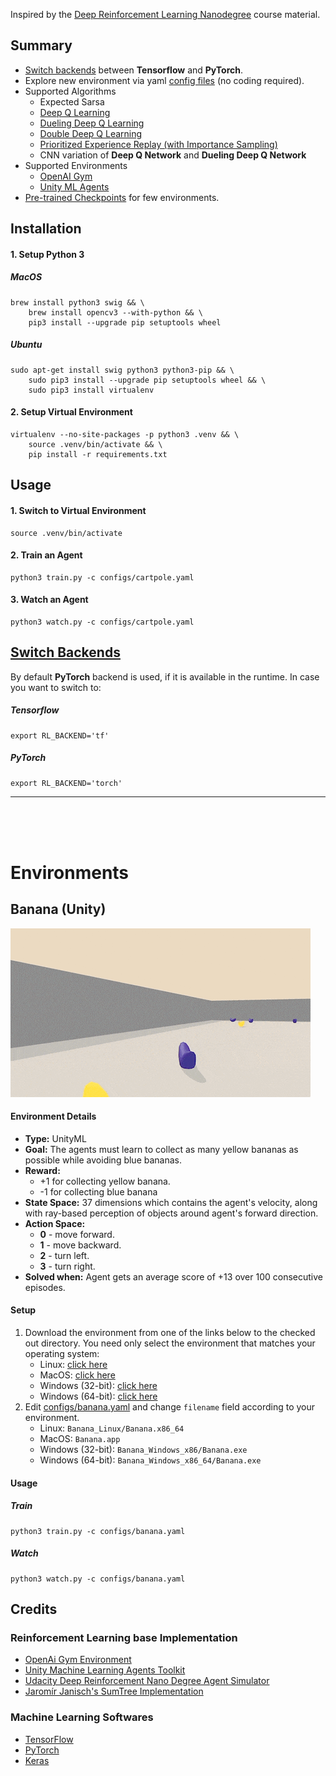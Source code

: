 Inspired by the [Deep Reinforcement Learning Nanodegree](https://udacity.com/course/deep-learning-nanodegree--nd101) course material.


## Summary

* [Switch backends](#switch-backends) between **Tensorflow** and **PyTorch**.
* Explore new environment via yaml [config files](configs/) (no coding required).
* Supported Algorithms
   - Expected Sarsa
   - [Deep Q Learning](https://web.stanford.edu/class/psych209/Readings/MnihEtAlHassibis15NatureControlDeepRL.pdf)
   - [Dueling Deep Q Learning](https://arxiv.org/abs/1511.06581)
   - [Double Deep Q Learning](https://arxiv.org/abs/1509.06461)
   - [Prioritized Experience Replay (with Importance Sampling)](https://arxiv.org/abs/1511.05952)
   - CNN variation of **Deep Q Network** and **Dueling Deep Q Network** 
* Supported Environments
   - [OpenAI Gym](https://github.com/openai/gym)
   - [Unity ML Agents](https://github.com/Unity-Technologies/ml-agents)
* [Pre-trained Checkpoints](checkpoints/) for few environments.

## Installation

#### 1. Setup Python 3 

##### MacOS
```shell
brew install python3 swig && \
    brew install opencv3 --with-python && \
    pip3 install --upgrade pip setuptools wheel
```

##### Ubuntu
```shell
sudo apt-get install swig python3 python3-pip && \
    sudo pip3 install --upgrade pip setuptools wheel && \
    sudo pip3 install virtualenv
```

#### 2. Setup Virtual Environment
```shell
virtualenv --no-site-packages -p python3 .venv && \
    source .venv/bin/activate && \
    pip install -r requirements.txt
```

## Usage

#### 1. Switch to Virtual Environment 
```shell
source .venv/bin/activate
```

#### 2. Train an Agent
```shell
python3 train.py -c configs/cartpole.yaml
```

#### 3. Watch an Agent
```shell
python3 watch.py -c configs/cartpole.yaml
```

## [Switch Backends](#switch-backends)

By default **PyTorch** backend is used, if it is available in the runtime. 
In case you want to switch to:
##### Tensorflow
```shell
export RL_BACKEND='tf'
``` 

##### PyTorch
```shell
export RL_BACKEND='torch'
``` 
***

<br/><br/><br/>

# Environments

## Banana (Unity)

![Watch](reports/banana/2018-09-02.gif)

#### Environment Details

* __Type:__ UnityML
* __Goal:__ The agents must learn to collect as many yellow bananas as possible while avoiding blue bananas.
* __Reward:__
   - +1 for collecting yellow banana.
   - -1 for collecting blue banana
* __State Space:__  37 dimensions which contains the agent's velocity, along with ray-based perception of objects around 
agent's forward direction.
* __Action Space:__
   - __0__ - move forward.
   - __1__ - move backward.
   - __2__ - turn left.
   - __3__ - turn right.
* __Solved when:__ Agent gets an average score of +13 over 100 consecutive episodes.

#### Setup
1. Download the environment from one of the links below to the checked out directory. You need only select the environment that matches your operating system:
   - Linux: [click here](https://s3-us-west-1.amazonaws.com/udacity-drlnd/P1/Banana/Banana_Linux.zip)
   - MacOS: [click here](https://s3-us-west-1.amazonaws.com/udacity-drlnd/P1/Banana/Banana.app.zip)
   - Windows (32-bit): [click here](https://s3-us-west-1.amazonaws.com/udacity-drlnd/P1/Banana/Banana_Windows_x86.zip)
   - Windows (64-bit): [click here](https://s3-us-west-1.amazonaws.com/udacity-drlnd/P1/Banana/Banana_Windows_x86_64.zip)
2. Edit [configs/banana.yaml](configs/banana.yaml) and change `filename` field according to your environment.
   - Linux: `Banana_Linux/Banana.x86_64`
   - MacOS: `Banana.app`
   - Windows (32-bit): `Banana_Windows_x86/Banana.exe`
   - Windows (64-bit): `Banana_Windows_x86_64/Banana.exe`

#### Usage

##### Train
```shell
python3 train.py -c configs/banana.yaml
```

##### Watch
```shell
python3 watch.py -c configs/banana.yaml
```

## Credits 

### Reinforcement Learning base Implementation

* [OpenAi Gym Environment](https://github.com/openai/gym)
* [Unity Machine Learning Agents Toolkit](https://github.com/Unity-Technologies/ml-agents)
* [Udacity Deep Reinforcement Nano Degree Agent Simulator](https://github.com/udacity/deep-reinforcement-learning/blob/master/lab-taxi/monitor.py)
* [Jaromír Janisch's SumTree Implementation](https://github.com/jaara/AI-blog/blob/master/SumTree.py)

### Machine Learning Softwares

* [TensorFlow](https://github.com/tensorflow/tensorflow)
* [PyTorch](https://github.com/pytorch/pytorch)
* [Keras](https://github.com/keras-team/keras)
